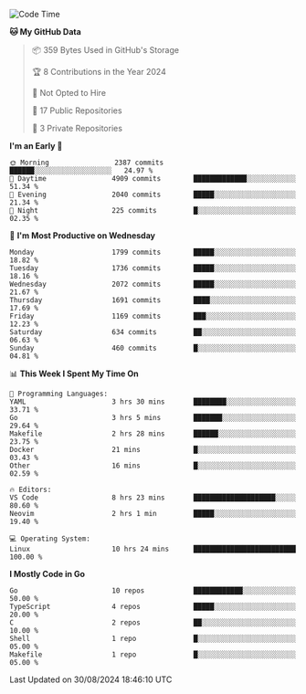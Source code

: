 <!--START_SECTION:waka-->
![Code Time](http://img.shields.io/badge/Code%20Time-855%20hrs%2031%20mins-blue)

**🐱 My GitHub Data** 

> 📦 359 Bytes Used in GitHub's Storage 
 > 
> 🏆 8 Contributions in the Year 2024
 > 
> 🚫 Not Opted to Hire
 > 
> 📜 17 Public Repositories 
 > 
> 🔑 3 Private Repositories 
 > 
**I'm an Early 🐤** 

```text
🌞 Morning                2387 commits        ██████░░░░░░░░░░░░░░░░░░░   24.97 % 
🌆 Daytime                4909 commits        █████████████░░░░░░░░░░░░   51.34 % 
🌃 Evening                2040 commits        █████░░░░░░░░░░░░░░░░░░░░   21.34 % 
🌙 Night                  225 commits         █░░░░░░░░░░░░░░░░░░░░░░░░   02.35 % 
```
📅 **I'm Most Productive on Wednesday** 

```text
Monday                   1799 commits        █████░░░░░░░░░░░░░░░░░░░░   18.82 % 
Tuesday                  1736 commits        █████░░░░░░░░░░░░░░░░░░░░   18.16 % 
Wednesday                2072 commits        █████░░░░░░░░░░░░░░░░░░░░   21.67 % 
Thursday                 1691 commits        ████░░░░░░░░░░░░░░░░░░░░░   17.69 % 
Friday                   1169 commits        ███░░░░░░░░░░░░░░░░░░░░░░   12.23 % 
Saturday                 634 commits         ██░░░░░░░░░░░░░░░░░░░░░░░   06.63 % 
Sunday                   460 commits         █░░░░░░░░░░░░░░░░░░░░░░░░   04.81 % 
```


📊 **This Week I Spent My Time On** 

```text
💬 Programming Languages: 
YAML                     3 hrs 30 mins       ████████░░░░░░░░░░░░░░░░░   33.71 % 
Go                       3 hrs 5 mins        ███████░░░░░░░░░░░░░░░░░░   29.64 % 
Makefile                 2 hrs 28 mins       ██████░░░░░░░░░░░░░░░░░░░   23.75 % 
Docker                   21 mins             █░░░░░░░░░░░░░░░░░░░░░░░░   03.43 % 
Other                    16 mins             █░░░░░░░░░░░░░░░░░░░░░░░░   02.59 % 

🔥 Editors: 
VS Code                  8 hrs 23 mins       ████████████████████░░░░░   80.60 % 
Neovim                   2 hrs 1 min         █████░░░░░░░░░░░░░░░░░░░░   19.40 % 

💻 Operating System: 
Linux                    10 hrs 24 mins      █████████████████████████   100.00 % 
```

**I Mostly Code in Go** 

```text
Go                       10 repos            ████████████░░░░░░░░░░░░░   50.00 % 
TypeScript               4 repos             █████░░░░░░░░░░░░░░░░░░░░   20.00 % 
C                        2 repos             ██░░░░░░░░░░░░░░░░░░░░░░░   10.00 % 
Shell                    1 repo              █░░░░░░░░░░░░░░░░░░░░░░░░   05.00 % 
Makefile                 1 repo              █░░░░░░░░░░░░░░░░░░░░░░░░   05.00 % 
```




 Last Updated on 30/08/2024 18:46:10 UTC
<!--END_SECTION:waka-->
